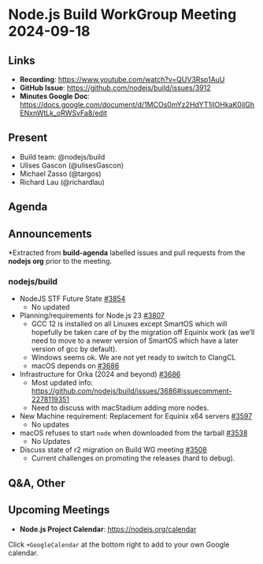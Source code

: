 # Node.js  Build WorkGroup Meeting 2024-09-18

## Links

* **Recording**:  https://www.youtube.com/watch?v=QUV3Rsp1AuU
* **GitHub Issue**: https://github.com/nodejs/build/issues/3912
* **Minutes Google Doc**: https://docs.google.com/document/d/1MCOs0mYz2HdYT1jIOHkaK0iIGhENxnWtLk_oRWSvFa8/edit

## Present

* Build team: @nodejs/build
* Ulises Gascon (@ulisesGascon)
* Michael Zasso (@targos)
* Richard Lau (@richardlau)


## Agenda

## Announcements

*Extracted from **build-agenda** labelled issues and pull requests from the **nodejs org** prior to the meeting.

### nodejs/build

* NodeJS STF Future State [#3854](https://github.com/nodejs/build/issues/3854)
  * No updated
* Planning/requirements for Node.js 23 [#3807](https://github.com/nodejs/build/issues/3807)
  * GCC 12 is installed on all Linuxes except SmartOS which will hopefully be taken care of by the migration off Equinix work (as we’ll need to move to a newer version of SmartOS which have a later version of gcc by default).
  * Windows seems ok. We are not yet ready to switch to ClangCL
  * macOS depends on [#3686](https://github.com/nodejs/build/issues/3686)
* Infrastructure for Orka (2024 and beyond) [#3686](https://github.com/nodejs/build/issues/3686)
  * Most updated info: https://github.com/nodejs/build/issues/3686#issuecomment-2278119351
  * Need to discuss with macStadium adding more nodes.
* New Machine requirement: Replacement for Equinix x64 servers [#3597](https://github.com/nodejs/build/issues/3597)
  * No updates
* macOS refuses to start `node` when downloaded from the tarball 
[#3538](https://github.com/nodejs/build/issues/3538)
  * No Updates
* Discuss state of r2 migration on Build WG meeting [#3508](https://github.com/nodejs/build/issues/3508)
  * Current challenges on promoting the releases (hard to debug).

## Q&A, Other

## Upcoming Meetings

* **Node.js Project Calendar**: <https://nodejs.org/calendar>

Click `+GoogleCalendar` at the bottom right to add to your own Google calendar.

